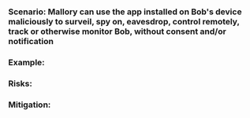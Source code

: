### Scenario: Mallory can use the app installed on Bob's device maliciously to surveil, spy on, eavesdrop, control remotely, track or otherwise monitor Bob, without consent and/or notification

### Example:

### Risks: 

### Mitigation: